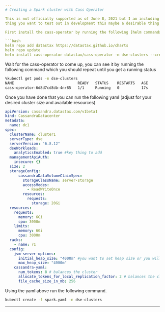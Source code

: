 ```yaml
---
# Creating a Spark cluster with Cass Operator

This is not officially supported as of June 8, 2021 but I am including it anyway since it is not obvious and documented anywhere. There are cases where for some POC or simple
thing you want to test out in development this maybe a desirable thing to have handy (I use it to run clusters on my notebook).

First install the cass-operator by running the following [helm commands](https://helm.sh/docs/intro/install/)

```bash
helm repo add datastax https://datastax.github.io/charts
helm repo update
helm install cass-operator datastax/cass-operator -n dse-clusters --create-namespace
```

Wait for the cass-operator to come up, you can see it by running the following command which you should repeat until you get a running status

```bash
%kubectl get pods -n dse-clusters
NAME                             READY   STATUS    RESTARTS   AGE
cass-operator-6d8d7cd8db-4nr85   1/1     Running   0          17s
```

Once you have done that you can run the following yaml (adjust for your desired cluster size and available resources)

```yaml
apiVersion: cassandra.datastax.com/v1beta1
kind: CassandraDatacenter
metadata:
  name: dc1
spec:
  clusterName: cluster1
  serverType: dse
  serverVersion: "6.8.12"
  dseWorkloads:
    analyticsEnabled: true #key thing to add
  managementApiAuth:
    insecure: {}
  size: 2 
  storageConfig:
      cassandraDataVolumeClaimSpec:
        storageClassName: server-storage
        accessModes:
          - ReadWriteOnce
        resources:
          requests:
            storage: 20Gi
  resources:
    requests:
      memory: 6Gi
      cpu: 3000m
    limits:
      memory: 6Gi
      cpu: 3000m
  racks:
    - name: r1
  config:
    jvm-server-options:
      initial_heap_size: "4000m" #you want to set heap size or you will have issues with auto detection on kubernetes
      max_heap_size: "4000m"
    cassandra-yaml:
      num_tokens: 8 # balances the cluster
      allocate_tokens_for_local_replication_factor: 2 # balances the cluster, should be 3 if RF is expected to be 3
      file_cache_size_in_mb: 256
```

Using the yaml above run the following command.

```bash
kubectl create -f spark.yaml -n dse-clusters
```

---
```


